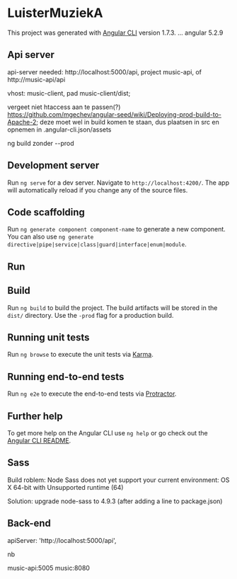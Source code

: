 # LuisterMuziekA

This project was generated with [Angular CLI](https://github.com/angular/angular-cli) version 1.7.3. ... angular 5.2.9

## Api server

api-server needed:
http://localhost:5000/api, project music-api,
of http://music-api/api

vhost:
music-client, pad music-client/dist;

vergeet niet htaccess aan te passen(?) 
https://github.com/mgechev/angular-seed/wiki/Deploying-prod-build-to-Apache-2;
deze moet wel in build komen te staan, dus plaatsen in src en opnemen in .angular-cli.json/assets

ng build zonder --prod

## Development server

Run `ng serve` for a dev server. Navigate to `http://localhost:4200/`. The app will automatically reload if you change any of the source files.

## Code scaffolding

Run `ng generate component component-name` to generate a new component. You can also use `ng generate directive|pipe|service|class|guard|interface|enum|module`.

## Run


## Build

Run `ng build` to build the project. The build artifacts will be stored in the `dist/` directory. Use the `-prod` flag for a production build.

## Running unit tests

Run `ng browse` to execute the unit tests via [Karma](https://karma-runner.github.io).

## Running end-to-end tests

Run `ng e2e` to execute the end-to-end tests via [Protractor](http://www.protractortest.org/).

## Further help

To get more help on the Angular CLI use `ng help` or go check out the [Angular CLI README](https://github.com/angular/angular-cli/blob/master/README.md).

## Sass

Build roblem: Node Sass does not yet support your current environment: OS X 64-bit with Unsupported runtime (64)

Solution: upgrade node-sass to 4.9.3 (after adding a line to package.json) 

## Back-end

 apiServer: 'http://localhost:5000/api',

nb 

music-api:5005
music:8080



